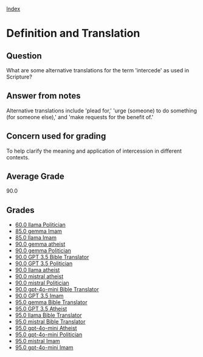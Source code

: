 
[Index](../index.md)
# Definition and Translation
## Question
What are some alternative translations for the term 'intercede' as used in Scripture?

## Answer from notes
Alternative translations include 'plead for,' 'urge (someone) to do something (for someone else),' and 'make requests for the benefit of.'

## Concern used for grading
To help clarify the meaning and application of intercession in different contexts.

## Average Grade
90.0

## Grades
 * [60.0 llama Politician](../answers/llama_Politician/Definition_and_Translation.md)
 * [85.0 gemma Imam](../answers/gemma_Imam/Definition_and_Translation.md)
 * [85.0 llama Imam](../answers/llama_Imam/Definition_and_Translation.md)
 * [90.0 gemma atheist](../answers/gemma_atheist/Definition_and_Translation.md)
 * [90.0 gemma Politician](../answers/gemma_Politician/Definition_and_Translation.md)
 * [90.0 GPT 3.5 Bible Translator](../answers/GPT_3.5_Bible_Translator/Definition_and_Translation.md)
 * [90.0 GPT 3.5 Politician](../answers/GPT_3.5_Politician/Definition_and_Translation.md)
 * [90.0 llama atheist](../answers/llama_atheist/Definition_and_Translation.md)
 * [90.0 mistral atheist](../answers/mistral_atheist/Definition_and_Translation.md)
 * [90.0 mistral Politician](../answers/mistral_Politician/Definition_and_Translation.md)
 * [90.0 gpt-4o-mini Bible Translator](../answers/gpt-4o-mini_Bible_Translator/Definition_and_Translation.md)
 * [90.0 GPT 3.5 Imam](../answers/GPT_3.5_Imam/Definition_and_Translation.md)
 * [95.0 gemma Bible Translator](../answers/gemma_Bible_Translator/Definition_and_Translation.md)
 * [95.0 GPT 3.5 Atheist](../answers/GPT_3.5_Atheist/Definition_and_Translation.md)
 * [95.0 llama Bible Translator](../answers/llama_Bible_Translator/Definition_and_Translation.md)
 * [95.0 mistral Bible Translator](../answers/mistral_Bible_Translator/Definition_and_Translation.md)
 * [95.0 gpt-4o-mini Atheist](../answers/gpt-4o-mini_Atheist/Definition_and_Translation.md)
 * [95.0 gpt-4o-mini Politician](../answers/gpt-4o-mini_Politician/Definition_and_Translation.md)
 * [95.0 mistral Imam](../answers/mistral_Imam/Definition_and_Translation.md)
 * [95.0 gpt-4o-mini Imam](../answers/gpt-4o-mini_Imam/Definition_and_Translation.md)

